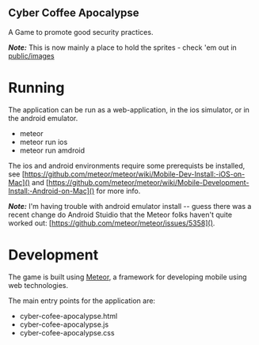 ## Cyber Coffee Apocalypse

A Game to promote good security practices.

***Note:*** This is now mainly a place to hold the sprites - check 'em out in [public/images](https://github.com/pbatey/cyber-coffee-apocalypse/tree/master/public/images)

# Running

The application can be run as a web-application, in the ios simulator, or in the android emulator.
* meteor
* meteor run ios
* meteor run amdroid

The ios and android environments require some prerequists be installed, see [https://github.com/meteor/meteor/wiki/Mobile-Dev-Install:-iOS-on-Mac]() and [https://github.com/meteor/meteor/wiki/Mobile-Development-Install:-Android-on-Mac]() for more info.

***Note:*** I'm having trouble with android emulator install -- guess there was a recent change do Android Stuidio that the Meteor folks haven't quite worked out: [https://github.com/meteor/meteor/issues/5358]().

# Development

The game is built using [Meteor](www.meteor.com), a framework for developing mobile using web technologies.

The main entry points for the application are:

* cyber-cofee-apocalypse.html
* cyber-cofee-apocalypse.js
* cyber-cofee-apocalypse.css
